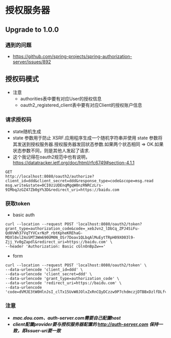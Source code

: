 # 授权服务器

## Upgrade to 1.0.0

### 遇到的问题
- https://github.com/spring-projects/spring-authorization-server/issues/892

## 授权码模式

- 注意
  - authorities表中要有对应User的授权信息
  - oauth2_registered_client表中要有对应Client的授权账户信息

### 请求授权码
- state随机生成
- state 参数用于防止 XSRF.应用程序生成一个随机字符串并使用 state 参数将其发送到授权服务器.授权服务器发回状态参数.如果两个状态相同 => OK.如果状态参数不同，则是其他人发起了请求.
- 这个我记得在oauth2规范中也有说明，https://datatracker.ietf.org/doc/html/rfc6749#section-4.1.1

```
GET
http://localhost:8080/oauth2/authorize?client_id=ddd&client_secret=ddd&response_type=code&scope=msg.read msg.write&state=0CI0ziUDEnqMgqW0nzRNRCzLrs-9IMbqJzGZ47Zb0gY%3D&redirect_uri=https://baidu.com
```

### 获取token

- basic auth
```
curl --location --request POST 'localhost:8080/oauth2/token?grant_type=authorization_code&code=_xebJvn2_lDbCq_ZPJ4SiFu-Qd0VWh37VqTYVCxrNzP_rbtKpheKREhaG-MDXl0xlZ4oSMT3Wm690UM0N_OSr7Doav1QLbqAlMuEytTRpH09X003l9-Zjj_Yv0gZapdl&redirect_uri=https://baidu.com' \
--header 'Authorization: Basic cGlnOnBpZw=='

```

- form

```
curl --location --request POST 'localhost:8080/oauth2/token' \
--data-urlencode 'client_id=ddd' \
--data-urlencode 'client_secret=ddd' \
--data-urlencode 'grant_type=authorization_code' \
--data-urlencode 'redirect_uri=https://baidu.com' \
--data-urlencode 'code=dVMJE3tW0HlnJsI_clTx15UvW0JOlxZxRnCQyDCzzw9P7chdmczjDTBBxDzlfDLfvd6NevYdYCs4PlqhYKXmoDv6yqqkerBpxFIllDqTysRlEKJAwUY7LcycrcWwtaDD'

```

### 注意
- **_mac.dou.com、auth-server.com需要自己配置host_**
- **_client配置provider要与授权服务器配置的 http://auth-server.com 保持一致，即issuer-uri要一致_**